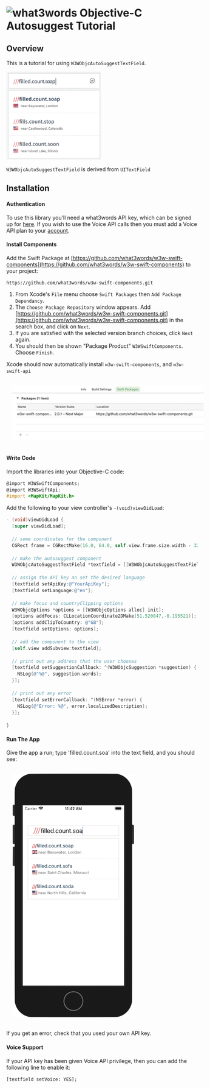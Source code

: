 # <img valign='top' src="https://what3words.com/assets/images/w3w_square_red.png" width="64" height="64" alt="what3words">&nbsp;Objective-C Autosuggest Tutorial

Overview
--------

This is a tutorial for using `W3WObjcAutoSuggestTextField`.

<img src="../Autosuggest/autosuggest.png" width="250">

`W3WObjcAutoSuggestTextField` is derived from `UITextField`



Installation
------------


#### Authentication
To use this library you’ll need a what3words API key, which can be signed up for [here](https://what3words.com/select-plan).  If you wish to use the Voice API calls then you must add a Voice API plan to your [account](https://accounts.what3words.com/billing).

#### Install Components

Add the Swift Package at [https://github.com/what3words/w3w-swift-components](https://github.com/what3words/w3w-swift-components) to your project:

```
https://github.com/what3words/w3w-swift-components.git
```

1. From Xcode's `File` menu choose `Swift Packages` then `Add Package Dependancy`.  
2. The `Choose Package Repository` window appears.  Add [https://github.com/what3words/w3w-swift-components.git](https://github.com/what3words/w3w-swift-components.git) in the search box, and click on `Next`. 
3. If you are satisfied with the selected version branch choices, click `Next` again.
4. You should then be shown "Package Product" `W3WSwiftComponents`.  Choose `Finish`.

Xcode should now automatically install `w3w-swift-components`, and `w3w-swift-api`

<img src="../Images/swiftpm.png" width="640" style="padding: 16px;">

#### Write Code

Import the libraries into your Objective-C code:

```objective-c
@import W3WSwiftComponents;
@import W3WSwiftApi;
#import <MapKit/MapKit.h>
```

Add the following to your view controller's `-(void)viewDidLoad`:


```objective-c
- (void)viewDidLoad {
  [super viewDidLoad];

  // some coordinates for the component
  CGRect frame = CGRectMake(16.0, 64.0, self.view.frame.size.width - 32.0, 32.0);
  
  // make the autosuggest component
  W3WObjcAutoSuggestTextField *textfield = [[W3WObjcAutoSuggestTextField alloc] initWithFrame:frame];

  // assign the API key an set the desired language
  [textfield setApiKey:@"YourApiKey"];
  [textfield setLanguage:@"en"];
  
  // make focus and countryClipping options
  W3WObjcOptions *options = [[W3WObjcOptions alloc] init];
  [options addFocus: CLLocationCoordinate2DMake(51.520847,-0.195521)];
  [options addClipToCountry: @"GB"];
  [textfield setOptions: options];
  
  // add the component to the view
  [self.view addSubview:textfield];

  // print out any address that the user chooses
  [textfield setSuggestionCallback: ^(W3WObjcSuggestion *suggestion) {
    NSLog(@"%@", suggestion.words);
  }];
  
  // print out any error
  [textfield setErrorCallback: ^(NSError *error) {
    NSLog(@"Error: %@", error.localizedDescription);
  }];

}
```

#### Run The App

Give the app a run; type 'filled.count.soa' into the text field, and you should see:

<img src="../Images/phone.png" style="padding: 16px;">

If you get an error, check that you used your own API key.

#### Voice Support

If your API key has been given Voice API privilege, then you can add the following line to enable it:

```
[textfield setVoice: YES];
```
